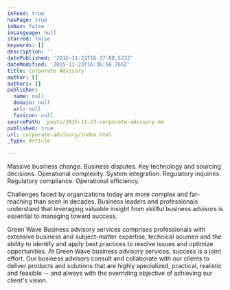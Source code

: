 ```yaml
---
inFeed: true
hasPage: true
inNav: false
inLanguage: null
starred: false
keywords: []
description: ''
datePublished: '2015-11-23T16:37:08.572Z'
dateModified: '2015-11-23T16:36:56.765Z'
title: Corporate Advisory
author: []
authors: []
publisher:
  name: null
  domain: null
  url: null
  favicon: null
sourcePath: _posts/2015-11-23-corporate-advisory.md
published: true
url: corporate-advisory/index.html
_type: Article

---
```

Massive business change. Business disputes. Key technology and sourcing decisions. Operational complexity. System integration. Regulatory inquiries.  Regulatory compliance. Operational efficiency.

Challenges faced by organizations today are more complex and far-reaching than seen in decades. Business leaders and professionals understand that leveraging valuable insight from skillful business advisors is essential to managing toward success.

Green Wave Business advisory services comprises professionals with extensive business and subject-matter expertise, technical acumen and the ability to identify and apply best practices to resolve issues and optimize opportunities. At Green Wave business advisory services, success is a joint effort. Our business advisors consult and collaborate with our clients to deliver products and solutions that are highly specialized, practical, realistic and feasible -- and always with the overriding objective of achieving our client's vision.